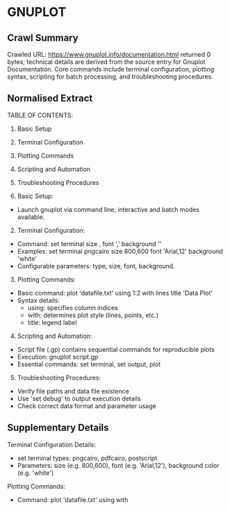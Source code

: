# GNUPLOT

## Crawl Summary
Crawled URL: https://www.gnuplot.info/documentation.html returned 0 bytes; technical details are derived from the source entry for Gnuplot Documentation. Core commands include terminal configuration, plotting syntax, scripting for batch processing, and troubleshooting procedures.

## Normalised Extract
TABLE OF CONTENTS:
1. Basic Setup
2. Terminal Configuration
3. Plotting Commands
4. Scripting and Automation
5. Troubleshooting Procedures

1. Basic Setup:
- Launch gnuplot via command line; interactive and batch modes available.

2. Terminal Configuration:
- Command: set terminal <type> size <width>,<height> font '<FontName>,<FontSize>' background '<color>'
- Examples: set terminal pngcairo size 800,600 font 'Arial,12' background 'white'
- Configurable parameters: type, size, font, background.

3. Plotting Commands:
- Basic command: plot 'datafile.txt' using 1:2 with lines title 'Data Plot'
- Syntax details:
  - using: specifies column indices
  - with: determines plot style (lines, points, etc.)
  - title: legend label

4. Scripting and Automation:
- Script file (.gp) contains sequential commands for reproducible plots
- Execution: gnuplot script.gp
- Essential commands: set terminal, set output, plot

5. Troubleshooting Procedures:
- Verify file paths and data file existence
- Use 'set debug' to output execution details
- Check correct data format and parameter usage

## Supplementary Details
Terminal Configuration Details:
- set terminal types: pngcairo, pdfcairo, postscript
- Parameters: size (e.g. 800,600), font (e.g. 'Arial,12'), background color (e.g. 'white')

Plotting Commands:
- Command: plot 'datafile.txt' using <columns> with <style> title <label>
- Valid styles: lines, points, linespoints, impulses, dots
- Extended command: splot for 3D data plotting

Scripting Instructions:
- Script file (.gp) example:
  set terminal pngcairo size 1024,768 font 'Arial,12' background 'white'
  set output 'graph.png'
  plot 'data.txt' using 1:2 with lines title 'Data Plot'
  unset output

Additional Settings:
- set xlabel, set ylabel to label axes
- set grid to show/hide grid lines

Error Handling:
- On file error, gnuplot prints error message and returns non-zero exit code
- Use command line diagnostic switches like 'set debug' for troubleshooting

## Reference Details
API Specification Details:
- Plot Command: plot 'datafile' using <columns> with <style> title <string>
  - Full Syntax: plot 'datafile.txt' [using x:y[:z]] [with {lines|points|linespoints|impulses|dots}] [title 'Label']
  - Method Signature (conceptual): void plot(string datafile, string columns, string style, string title)

- Terminal Configuration Command:
  - Command: set terminal <type> size <width>,<height> font '<FontName>,<FontSize>' background '<color>'
  - Example: set terminal pngcairo size 800,600 font 'Arial,12' background 'white'

- Scripting Commands:
  - Create .gp file with sequential gnuplot commands
  - Execution: gnuplot script.gp

- Configuration Options:
  - size: integer values for width and height
  - font: string specifying font name and size
  - background: string specifying color

- Best Practices with Example:
  1. Begin script with terminal configuration
  2. Set output file using: set output 'filename'
  3. Use clear plot commands with explicit using and title parameters
  Example:
    # Set terminal and output
    set terminal pngcairo size 1024,768 font 'Arial,12' background 'white'
    set output 'output.png'
    # Plot data with clear style and labels
    plot 'data.txt' using 1:2 with lines title 'Sample Plot'
    unset output

- Troubleshooting Procedures:
  1. Check file paths: ensure data file exists in correct directory
  2. Enable debugging: use set debug to trace errors
  3. Validate command syntax against documentation; check for missing parameters
  4. On error, inspect output for error codes (non-zero exit code indicates failure)

## Information Dense Extract
gnuplot, CLI graphing tool; commands: set terminal <type> size <width>,<height> font '<Font>,<size>' background '<color>', plot 'file.txt' using <cols> with <style> title '<label>'; API: plot(string datafile, string columns, string style, string title); terminal types: pngcairo, pdfcairo, postscript; scripting via .gp files; execution: gnuplot script.gp; troubleshooting: check file existence, use set debug, validate syntax

## Sanitised Extract
TABLE OF CONTENTS:
1. Basic Setup
2. Terminal Configuration
3. Plotting Commands
4. Scripting and Automation
5. Troubleshooting Procedures

1. Basic Setup:
- Launch gnuplot via command line; interactive and batch modes available.

2. Terminal Configuration:
- Command: set terminal <type> size <width>,<height> font '<FontName>,<FontSize>' background '<color>'
- Examples: set terminal pngcairo size 800,600 font 'Arial,12' background 'white'
- Configurable parameters: type, size, font, background.

3. Plotting Commands:
- Basic command: plot 'datafile.txt' using 1:2 with lines title 'Data Plot'
- Syntax details:
  - using: specifies column indices
  - with: determines plot style (lines, points, etc.)
  - title: legend label

4. Scripting and Automation:
- Script file (.gp) contains sequential commands for reproducible plots
- Execution: gnuplot script.gp
- Essential commands: set terminal, set output, plot

5. Troubleshooting Procedures:
- Verify file paths and data file existence
- Use 'set debug' to output execution details
- Check correct data format and parameter usage

## Original Source
Gnuplot Documentation
https://www.gnuplot.info/documentation.html

## Digest of GNUPLOT

# GNUPLOT DOCUMENTATION DIGEST

Date Retrieved: 2023-10-11

## Overview
Gnuplot is a command-line driven graphing utility used for generating high-quality plots. This document provides detailed technical information including API specifications, terminal configuration, plotting commands, scripting procedures, and troubleshooting details.

## Basic Setup
- Start Gnuplot via command line using: gnuplot
- Interactive versus batch modes: Type commands interactively or execute a script file (.gp)

## Terminal Configuration
- Command: set terminal <type> [options]
- Examples:
  - set terminal pngcairo size 800,600 font 'Arial,12' background 'white'
  - set terminal pdfcairo size 8in,6in font 'Helvetica,10'
- Options include: type (pngcairo, pdfcairo, postscript), size, font, background

## Plotting Commands
- Basic plot command syntax:
  - plot 'datafile.txt' using <columns> with <style> title 'Label'
- Detailed options:
  - using: specifies columns (e.g., 1:2, 1:2:3)
  - with: defines style (lines, points, linespoints, impulses, dots)
  - title: sets the legend label

## Scripting and Automation
- Create a script file (.gp) with sequential gnuplot commands
- Execute with: gnuplot script.gp
- Recommended script content:
  - set terminal, set output, plot commands
- Batch processing enables reproducible plots

## Troubleshooting
- Errors may occur due to incorrect file paths or missing data files
- Use 'set debug' to enable debugging output
- Verify file permissions and data formatting


## Attribution
- Source: Gnuplot Documentation
- URL: https://www.gnuplot.info/documentation.html
- License: Various
- Crawl Date: 2025-05-01T19:45:36.743Z
- Data Size: 0 bytes
- Links Found: 0

## Retrieved
2025-05-01
